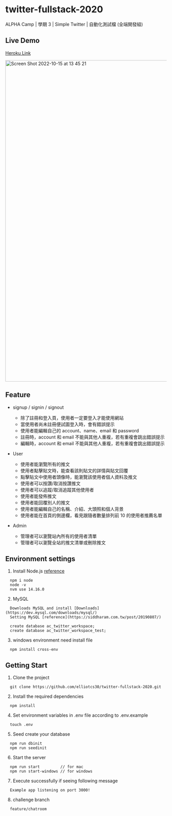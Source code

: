 # twitter-fullstack-2020
ALPHA Camp | 學期 3 | Simple Twitter | 自動化測試檔 (全端開發組)


## Live Demo
[Heroku Link](https://alphitter-eak.herokuapp.com/)

<img width="1005" alt="Screen Shot 2022-10-15 at 13 45 21" src="https://user-images.githubusercontent.com/103249772/195980814-c6da7e7c-4021-46ba-86a1-463bdc30aa68.png">

## Feature

- signup / signin / signout
  - 除了註冊和登入頁，使用者一定要登入才能使用網站
  - 當使用者尚未註冊便試圖登入時，會有錯誤提示
  - 使用者能編輯自己的 account、name、email 和 password
  - 註冊時，account 和 email 不能與其他人重複，若有重複會跳出錯誤提示
  - 編輯時，account 和 email 不能與其他人重複，若有重複會跳出錯誤提示
  
- User
  - 使用者能瀏覽所有的推文
  - 使用者點擊貼文時，能查看該則貼文的詳情與貼文回覆
  - 點擊貼文中使用者頭像時，能瀏覽該使用者個人資料及推文
  - 使用者可以按讚/取消按讚推文
  - 使用者可以追蹤/取消追蹤其他使用者
  - 使用者能發佈推文
  - 使用者能回覆別人的推文
  - 使用者能編輯自己的名稱、介紹、大頭照和個人背景
  - 使用者能在首頁的側邊欄，看見跟隨者數量排列前 10 的使用者推薦名單
  
- Admin
  - 管理者可以瀏覽站內所有的使用者清單
  - 管理者可以瀏覽全站的推文清單或刪除推文


## Environment settings

1. Install Node.js [reference](https://radixweb.com/blog/installing-npm-and-nodejs-on-windows-and-mac)
```
  npm i node
  node -v
  nvm use 14.16.0
```

2. MySQL
```
  Downloads MySQL and install [Downloads](https://dev.mysql.com/downloads/mysql/)
  Setting MySQL [reference](https://siddharam.com.tw/post/20190807/)
  
  create database ac_twitter_workspace;
  create database ac_twitter_workspace_test;
```

3. windows environment need install file
```shell
  npm install cross-env
```


## Getting Start

1. Clone the project

```shell
  git clone https://github.com/elliotcs30/twitter-fullstack-2020.git
```

2. Install the required dependencies
```shell
  npm install
```


4. Set environment variables in .env file according to .env.example

```shell
  touch .env
```


5. Seed create your database 

```shell
  npm run dbinit
  npm run seedinit
```

6. Start the server

```shell
  npm run start         // for mac
  npm run start-windows // for windows
```

7. Execute successfully if seeing following message

```shell
  Example app listening on port 3000!
```

8. challenge branch
```shell
  feature/chatroom
```
